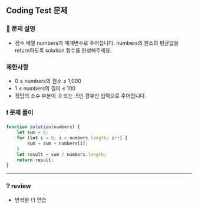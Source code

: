 ## Coding Test 문제

### 📌 문제 설명

- 정수 배열 numbers가 매개변수로 주어집니다. numbers의 원소의 평균값을 return하도록 solution 함수를 완성해주세요.

###  제한사항
- 0 ≤ numbers의 원소 ≤ 1,000
- 1 ≤ numbers의 길이 ≤ 100
- 정답의 소수 부분이 .0 또는 .5인 경우만 입력으로 주어집니다.

### ❗ 문제 풀이

```javascript
function solution(numbers) {
	let sum = 0;
	for (let i = 0; i < numbers.length; i++) {
		sum = sum + numbers[i];
	}
	let result = sum / numbers.length;
	return result;
}
```

---

### ❔ review

- 반복문 더 연습
